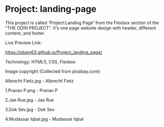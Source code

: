 # Project: landing-page

This project is called 'Project:Landing Page' from the Flexbox section of the "THE ODIN PROJECT". It's one page website design with header, different content, and footer.


Live Preview Link:

https://pbain63.github.io/Project_landing_page/

Technology: HTML5, CSS, Flexbox

Image copyright (Collected from pixabay.com):

Albrecht Fietz.jpg - Albrecht Fietz

1.Pranav P.png - Pranav P

2.Jae Rue.jpg - Jae Rue

3.Dok Sev.jpg - Dok Sev

4.Mudassar Iqbal.jpg - Mudassar Iqbal
